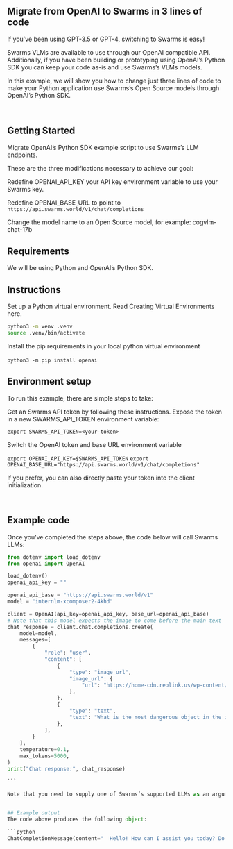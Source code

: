 ## Migrate from OpenAI to Swarms in 3 lines of code

If you’ve been using GPT-3.5 or GPT-4, switching to Swarms is easy!

Swarms VLMs are available to use through our OpenAI compatible API. Additionally, if you have been building or prototyping using OpenAI’s Python SDK you can keep your code as-is and use Swarms’s VLMs models.

In this example, we will show you how to change just three lines of code to make your Python application use Swarms’s Open Source models through OpenAI’s Python SDK.

​
## Getting Started
Migrate OpenAI’s Python SDK example script to use Swarms’s LLM endpoints.

These are the three modifications necessary to achieve our goal:

Redefine OPENAI_API_KEY your API key environment variable to use your Swarms key.

Redefine OPENAI_BASE_URL to point to `https://api.swarms.world/v1/chat/completions`

Change the model name to an Open Source model, for example: cogvlm-chat-17b
​
## Requirements
We will be using Python and OpenAI’s Python SDK.
​
## Instructions
Set up a Python virtual environment. Read Creating Virtual Environments here.

```sh
python3 -m venv .venv
source .venv/bin/activate
```

Install the pip requirements in your local python virtual environment

`python3 -m pip install openai`
​
## Environment setup
To run this example, there are simple steps to take:

Get an Swarms API token by following these instructions.
Expose the token in a new SWARMS_API_TOKEN environment variable:

`export SWARMS_API_TOKEN=<your-token>`

Switch the OpenAI token and base URL environment variable

`export OPENAI_API_KEY=$SWARMS_API_TOKEN`
`export OPENAI_BASE_URL="https://api.swarms.world/v1/chat/completions"`

If you prefer, you can also directly paste your token into the client initialization.

​
## Example code
Once you’ve completed the steps above, the code below will call Swarms LLMs:

```python
from dotenv import load_dotenv
from openai import OpenAI

load_dotenv()
openai_api_key = ""

openai_api_base = "https://api.swarms.world/v1"
model = "internlm-xcomposer2-4khd"

client = OpenAI(api_key=openai_api_key, base_url=openai_api_base)
# Note that this model expects the image to come before the main text
chat_response = client.chat.completions.create(
    model=model,
    messages=[
        {
            "role": "user",
            "content": [
                {
                    "type": "image_url",
                    "image_url": {
                        "url": "https://home-cdn.reolink.us/wp-content/uploads/2022/04/010345091648784709.4253.jpg",
                    },
                },
                {
                    "type": "text",
                    "text": "What is the most dangerous object in the image?",
                },
            ],
        }
    ],
    temperature=0.1,
    max_tokens=5000,
)
print("Chat response:", chat_response)

``` 

Note that you need to supply one of Swarms’s supported LLMs as an argument, as in the example above. For a complete list of our supported LLMs, check out our REST API page.

​
## Example output
The code above produces the following object:

```python
ChatCompletionMessage(content="  Hello! How can I assist you today? Do you have any questions or tasks you'd like help with? Please let me know and I'll do my best to assist you.", role='assistant' function_call=None, tool_calls=None)
```


